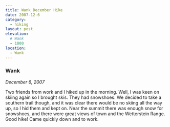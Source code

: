 ```yaml
---
title: Wank December Hike
date: 2007-12-6
category:
  - hiking
layout: post
elevation:
  # Wank
  - 1000
location:
  - Wank
---
```


### Wank
_December 6, 2007_

Two friends from work and I hiked up in the morning. Well, I was keen on skiing
again so I brought skis. They had snowshoes. We decided to take a southern
trail though, and it was clear there would be no skiing all the way up, so I
hid them and kept on. Near the summit there was enough snow for snowshoes, and
there were great views of town and the Wetterstein Range. Good hike! Came
quickly down and to work.
